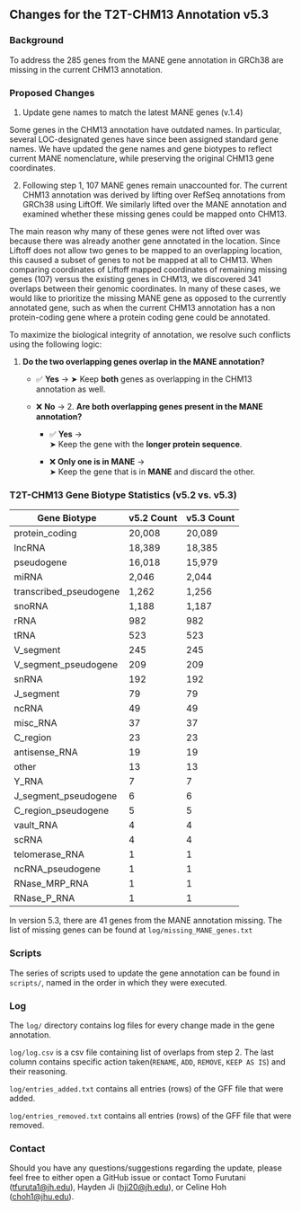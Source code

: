 ## Changes for the T2T-CHM13 Annotation v5.3

### Background
To address the 285 genes from the MANE gene annotation in GRCh38 are missing in the current CHM13 annotation. 

### Proposed Changes

1. Update gene names to match the latest MANE genes (v.1.4)

Some genes in the CHM13 annotation have outdated names. In particular, several LOC-designated genes have since been assigned standard gene names. We have updated the gene names and gene biotypes to reflect current MANE nomenclature, while preserving the original CHM13 gene coordinates.

2. Following step 1, 107 MANE genes remain unaccounted for. The current CHM13 annotation was derived by lifting over RefSeq annotations from GRCh38 using LiftOff. We similarly lifted over the MANE annotation and examined whether these missing genes could be mapped onto CHM13.

The main reason why many of these genes were not lifted over was because there was already another gene annotated in the location. Since Liftoff does not allow two genes to be mapped to an overlapping location, this caused a subset of genes to not be mapped at all to CHM13. When comparing coordinates of Liftoff mapped coordinates of remaining missing genes (107) versus the existing genes in CHM13, we discovered 341 overlaps between their genomic coordinates. In many of these cases, we would like to prioritize the missing MANE gene as opposed to the currently annotated gene, such as when the current CHM13 annotation has a non protein-coding gene where a protein coding gene could be annotated. 

To maximize the biological integrity of annotation, we resolve such conflicts using the following logic:

1. **Do the two overlapping genes overlap in the MANE annotation?**
   - ✅ **Yes** → 
     ➤ Keep **both** genes as overlapping in the CHM13 annotation as well.

   - ❌ **No** →
     2. **Are both overlapping genes present in the MANE annotation?**
        - ✅ **Yes** →  
          ➤ Keep the gene with the **longer protein sequence**.

        - ❌ **Only one is in MANE** →  
          ➤ Keep the gene that is in **MANE** and discard the other.

### T2T-CHM13 Gene Biotype Statistics (v5.2 vs. v5.3)

| Gene Biotype              | v5.2 Count | v5.3 Count |
|--------------------------|-----------|-----------|
| protein_coding           | 20,008    | 20,089    |
| lncRNA                   | 18,389    | 18,385    |
| pseudogene               | 16,018    | 15,979    |
| miRNA                    | 2,046     | 2,044     |
| transcribed_pseudogene   | 1,262     | 1,256     |
| snoRNA                   | 1,188     | 1,187     |
| rRNA                     | 982       | 982       |
| tRNA                     | 523       | 523       |
| V_segment                | 245       | 245       |
| V_segment_pseudogene     | 209       | 209       |
| snRNA                    | 192       | 192       |
| J_segment                | 79        | 79        |
| ncRNA                    | 49        | 49        |
| misc_RNA                 | 37        | 37        |
| C_region                 | 23        | 23        |
| antisense_RNA            | 19        | 19        |
| other                    | 13        | 13        |
| Y_RNA                    | 7         | 7         |
| J_segment_pseudogene     | 6         | 6         |
| C_region_pseudogene      | 5         | 5         |
| vault_RNA                | 4         | 4         |
| scRNA                    | 4         | 4         |
| telomerase_RNA           | 1         | 1         |
| ncRNA_pseudogene         | 1         | 1         |
| RNase_MRP_RNA            | 1         | 1         |
| RNase_P_RNA              | 1         | 1         |

In version 5.3, there are 41 genes from the MANE annotation missing. The list of missing genes can be found at `log/missing_MANE_genes.txt`

### Scripts
The series of scripts used to update the gene annotation can be found in `scripts/`, named in the order in which they were executed. 

### Log
The `log/` directory contains log files for every change made in the gene annotation. 

`log/log.csv` is a csv file containing list of overlaps from step 2. The last column contains specific action taken(`RENAME`, `ADD`, `REMOVE`, `KEEP AS IS`) and their reasoning. 

`log/entries_added.txt` contains all entries (rows) of the GFF file that were added. 

`log/entries_removed.txt` contains all entries (rows) of the GFF file that were removed. 

### Contact
Should you have any questions/suggestions regarding the update, please feel free to either open a GitHub issue or contact Tomo Furutani (<tfuruta1@jh.edu>), Hayden Ji (<hji20@jh.edu>), or Celine Hoh (<choh1@jhu.edu>). 


